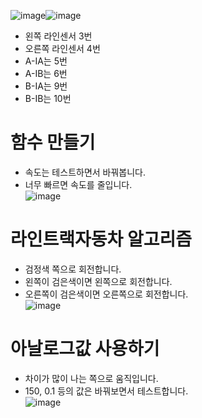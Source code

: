 ![image](https://github.com/itple-sw/line/assets/76088532/91552044-daba-44ce-9401-052c2b94d062)![image](https://github.com/itple-sw/line/assets/76088532/e08ded9e-56b5-4523-8a00-f3b1b5378bbc)
* 왼쪽 라인센서 3번
* 오른쪽 라인센서 4번
* A-IA는 5번
* A-IB는 6번
* B-IA는 9번
* B-IB는 10번

# 함수 만들기
* 속도는 테스트하면서 바꿔봅니다.
* 너무 빠르면 속도를 줄입니다.   
![image](https://github.com/itple-sw/line/assets/76088532/e0cf0e5f-40ab-4d3a-9ebe-6b6fdc397993)

# 라인트랙자동차 알고리즘
* 검정색 쪽으로 회전합니다.
* 왼쪽이 검은색이면 왼쪽으로 회전합니다.
* 오른쪽이 검은색이면 오른쪽으로 회전합니다.   
![image](https://github.com/itple-sw/line/assets/76088532/0d8317b5-a1ac-4ea3-b2c3-ef4c6f07e4df)

# 아날로그값 사용하기
* 차이가 많이 나는 쪽으로 움직입니다.
* 150, 0.1 등의 값은 바꿔보면서 테스트합니다.   
![image](https://github.com/itple-sw/line/assets/76088532/86962819-f56a-4663-add5-d27f3a41e196)

